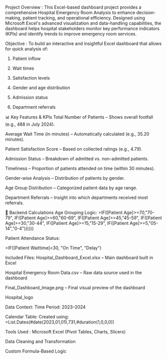 Project Overview :
This Excel-based dashboard project provides a comprehensive Hospital Emergency Room Analysis to enhance decision-making, patient tracking, and operational efficiency. Designed using Microsoft Excel's advanced visualization and data-handling capabilities, the dashboard helps hospital stakeholders monitor key performance indicators (KPIs) and identify trends to improve emergency room services.

Objective :
To build an interactive and insightful Excel dashboard that allows for quick analysis of:

 1. Patient inflow

 2. Wait times

3. Satisfaction levels

4. Gender and age distribution

5. Admission status

6. Department referrals

📊 Key Features & KPIs
Total Number of Patients – Shows overall footfall (e.g., 488 in July 2024).

Average Wait Time (in minutes) – Automatically calculated (e.g., 35.20 minutes).

Patient Satisfaction Score – Based on collected ratings (e.g., 4.79).

Admission Status – Breakdown of admitted vs. non-admitted patients.

Timeliness – Proportion of patients attended on time (within 30 minutes).

Gender-wise Analysis – Distribution of patients by gender.

Age Group Distribution – Categorized patient data by age range.

Department Referrals – Insight into which departments received most referrals.

🧮 Backend Calculations
Age Grouping Logic:
=IF([Patient Age]>=70,"70-79",
    IF([Patient Age]>=60,"60-69",
    IF([Patient Age]>=45,"45-59",
    IF([Patient Age]>=30,"30-44",
    IF([Patient Age]>=15,"15-29",
    IF([Patient Age]>=5,"05-14","0-4"))))))

    
Patient Attendance Status:

=IF([Patient Waittime]<30, "On Time", "Delay")


Included Files:
Hospital_Dashboard_Excel.xlsx – Main dashboard built in Excel

Hospital Emergency Room Data.csv – Raw data source used in the dashboard

Final_Dashboard_Image.png – Final visual preview of the dashboard

Hospital_logo


Data Context:
Time Period: 2023–2024

Calendar Table: Created using:
=List.Dates(#date(2023,01,01),731,#duration(1,0,0,0))


Tools Used : 
Microsoft Excel (Pivot Tables, Charts, Slicers)

Data Cleaning and Transformation

Custom Formula-Based Logic


